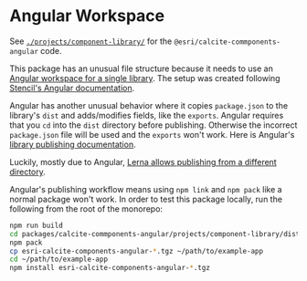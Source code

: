 # Angular Workspace

See [`./projects/component-library/`](./projects/component-library) for the `@esri/calcite-commponents-angular` code.

This package has an unusual file structure because it needs to use an [Angular workspace for a single library](https://angular.io/guide/file-structure#library-project-files). The setup was created following [Stencil's Angular documentation](https://stenciljs.com/docs/v2/angular).

Angular has another unusual behavior where it copies `package.json` to the library's `dist` and adds/modifies fields, like the `exports`. Angular requires that you `cd` into the `dist` directory before publishing. Otherwise the incorrect `package.json` file will be used and the `exports` won't work. Here is Angular's [library publishing documentation](https://angular.io/guide/creating-libraries#publishing-your-library).

Luckily, mostly due to Angular, [Lerna allows publishing from a different directory](https://github.com/lerna/lerna/tree/main/libs/commands/publish#publishconfigdirectory).

Angular's publishing workflow means using `npm link` and `npm pack` like a normal package won't work. In order to test this package locally, run the following from the root of the monorepo:

```sh
npm run build
cd packages/calcite-commponents-angular/projects/component-library/dist
npm pack
cp esri-calcite-components-angular-*.tgz ~/path/to/example-app
cd ~/path/to/example-app
npm install esri-calcite-components-angular-*.tgz
```
